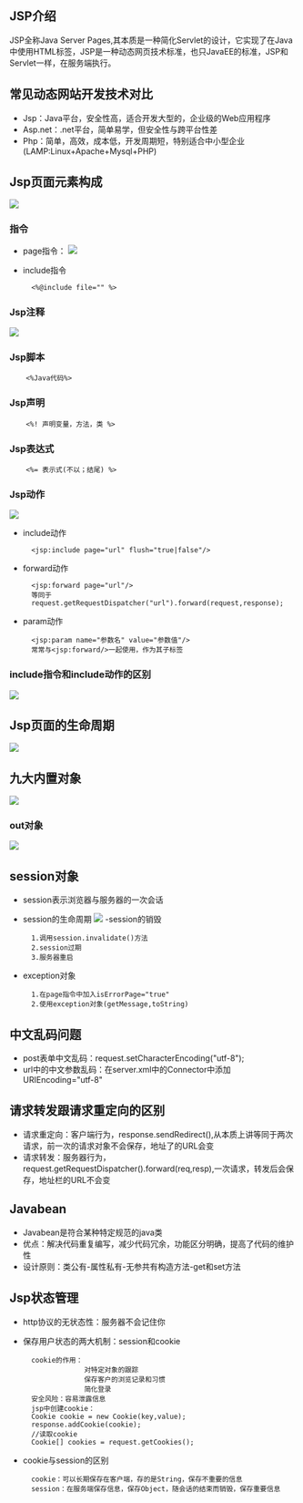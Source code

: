 ## JSP介绍
JSP全称Java Server Pages,其本质是一种简化Servlet的设计，它实现了在Java中使用HTML标签，JSP是一种动态网页技术标准，也只JavaEE的标准，JSP和Servlet一样，在服务端执行。

## 常见动态网站开发技术对比
- Jsp：Java平台，安全性高，适合开发大型的，企业级的Web应用程序
- Asp.net：.net平台，简单易学，但安全性与跨平台性差
- Php：简单，高效，成本低，开发周期短，特别适合中小型企业(LAMP:Linux+Apache+Mysql+PHP)

## Jsp页面元素构成
![](./picture/Jsp_constitute.png)

### 指令
- page指令：
![](./picture/page指令.png)
- include指令

        <%@include file="" %>
### Jsp注释
![](./picture/Jsp_annotation.png)
### Jsp脚本

        <%Java代码%>
### Jsp声明

        <%! 声明变量，方法，类 %>
### Jsp表达式

        <%= 表示式(不以；结尾) %>
### Jsp动作
![](./picture/jsp_action.png)

- include动作

        <jsp:include page="url" flush="true|false"/>
- forward动作

        <jsp:forward page="url"/>
        等同于
        request.getRequestDispatcher("url").forward(request,response);
- param动作
        
        <jsp:param name="参数名" value="参数值"/>
        常常与<jsp:forward/>一起使用，作为其子标签
### include指令和include动作的区别
![](./picture/diff_include指令和动作.png)

## Jsp页面的生命周期
![](./picture/Jsp_LifeCircle.png)

## 九大内置对象
![](./picture/Jsp_Nine_build_in_object.png)
### out对象
![](./picture/out.png)
## session对象
- session表示浏览器与服务器的一次会话

- session的生命周期
![](./picture/session_lifeCircle.png)
-session的销毁

        1.调用session.invalidate()方法
        2.session过期
        3.服务器重启
- exception对象

        1.在page指令中加入isErrorPage="true"
        2.使用exception对象(getMessage,toString)


## 中文乱码问题
- post表单中文乱码：request.setCharacterEncoding("utf-8");
- url中的中文参数乱码：在server.xml中的Connector中添加URIEncoding="utf-8"

## 请求转发跟请求重定向的区别
- 请求重定向：客户端行为，response.sendRedirect(),从本质上讲等同于两次请求，前一次的请求对象不会保存，地址了的URL会变
- 请求转发：服务器行为，request.getRequestDispatcher().forward(req,resp),一次请求，转发后会保存，地址栏的URL不会变

## Javabean
- Javabean是符合某种特定规范的java类
- 优点：解决代码重复编写，减少代码冗余，功能区分明确，提高了代码的维护性
- 设计原则：类公有-属性私有-无参共有构造方法-get和set方法

## Jsp状态管理
- http协议的无状态性：服务器不会记住你
- 保存用户状态的两大机制：session和cookie

        cookie的作用：
                     对特定对象的跟踪
                     保存客户的浏览记录和习惯
                     简化登录
        安全风险：容易泄露信息
        jsp中创建cookie：
        Cookie cookie = new Cookie(key,value);
        response.addCookie(cookie);
        //读取cookie
        Cookie[] cookies = request.getCookies();
- cookie与session的区别

        cookie：可以长期保存在客户端，存的是String，保存不重要的信息
        session：在服务端保存信息，保存Object，随会话的结束而销毁，保存重要信息





